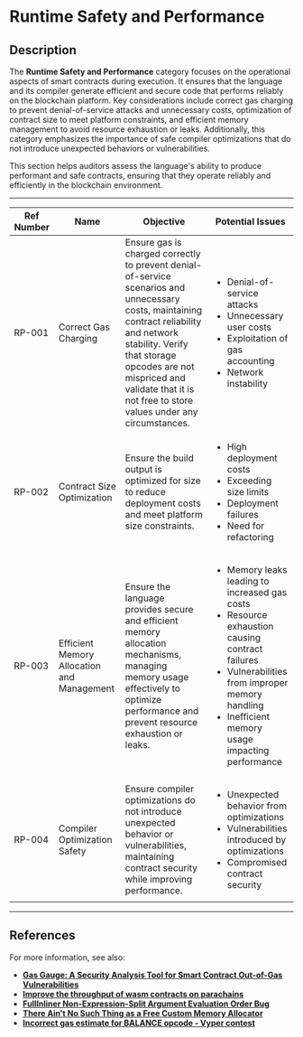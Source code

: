 # Runtime Safety and Performance

## Description

The **Runtime Safety and Performance** category focuses on the operational aspects of smart contracts during execution. It ensures that the language and its compiler generate efficient and secure code that performs reliably on the blockchain platform. Key considerations include correct gas charging to prevent denial-of-service attacks and unnecessary costs, optimization of contract size to meet platform constraints, and efficient memory management to avoid resource exhaustion or leaks. Additionally, this category emphasizes the importance of safe compiler optimizations that do not introduce unexpected behaviors or vulnerabilities.

This section helps auditors assess the language's ability to produce performant and safe contracts, ensuring that they operate reliably and efficiently in the blockchain environment.

---

| Ref Number | Name                                       | Objective                                                                                                                                               | Potential Issues                                                                                                                                       |
|------------|--------------------------------------------|---------------------------------------------------------------------------------------------------------------------------------------------------------|--------------------------------------------------------------------------------------------------------------------------------------------------------|
| RP-001     | Correct Gas Charging                       | Ensure gas is charged correctly to prevent denial-of-service scenarios and unnecessary costs, maintaining contract reliability and network stability. Verify that storage opcodes are not mispriced and validate that it is not free to store values under any circumstances.  | <ul><li>Denial-of-service attacks</li><li>Unnecessary user costs</li><li>Exploitation of gas accounting</li><li>Network instability</li></ul> |
| RP-002     | Contract Size Optimization                 | Ensure the build output is optimized for size to reduce deployment costs and meet platform size constraints.                                             | <ul><li>High deployment costs</li><li>Exceeding size limits</li><li>Deployment failures</li><li>Need for refactoring</li></ul> |
| RP-003     | Efficient Memory Allocation and Management | Ensure the language provides secure and efficient memory allocation mechanisms, managing memory usage effectively to optimize performance and prevent resource exhaustion or leaks. | <ul><li>Memory leaks leading to increased gas costs</li><li>Resource exhaustion causing contract failures</li><li>Vulnerabilities from improper memory handling</li><li>Inefficient memory usage impacting performance</li></ul> |
| RP-004     | Compiler Optimization Safety               | Ensure compiler optimizations do not introduce unexpected behavior or vulnerabilities, maintaining contract security while improving performance.        | <ul><li>Unexpected behavior from optimizations</li><li>Vulnerabilities introduced by optimizations</li><li>Compromised contract security</li></ul> |

---

## References

For more information, see also:

- **[Gas Gauge: A Security Analysis Tool for Smart Contract Out-of-Gas Vulnerabilities](https://ar5iv.labs.arxiv.org/html/2112.14771v1)**
- **[Improve the throughput of wasm contracts on parachains](https://github.com/paritytech/substrate/issues/9354)**
- **[FullInliner Non-Expression-Split Argument Evaluation Order Bug](https://soliditylang.org/blog/2023/07/19/full-inliner-non-expression-split-argument-evaluation-order-bug/)**
- **[There Ain’t No Such Thing as a Free Custom Memory Allocator](https://ar5iv.labs.arxiv.org/html/2206.11728)**
- **[Incorrect gas estimate for BALANCE opcode - Vyper contest](https://codehawks.cyfrin.io/c/2023-09-vyper-compiler/s/26)**

